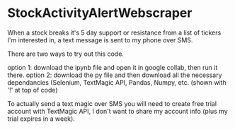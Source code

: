 # StockActivityAlertWebscraper
When a stock breaks it's 5 day support or resistance from a list of tickers I'm interested in, a text message is sent to my phone over SMS.

There are two ways to try out this code.

option 1: download the ipynb file and open it in google collab, then run it there.
option 2: download the py file and then download all the necessary dependancies (Selenium, TextMagic API, Pandas, Numpy, etc. (shown with '!' at top of code)

To actually send a text magic over SMS you will need to create free trial account with TextMagic API, I don't want to share my account info (plus my trial expires in a week).
